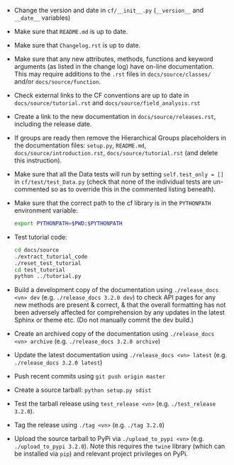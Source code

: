 * Change the version and date in `cf/__init__.py` (`__version__` and
  `__date__` variables)

* Make sure that `README.md` is up to date.

* Make sure that `Changelog.rst` is up to date.

* Make sure that any new attributes, methods, functions and keyword arguments
  (as listed in the change log) have on-line documentation. This may
  require additions to the `.rst` files in `docs/source/classes/` and/or
  `docs/source/function`.

* Check external links to the CF conventions are up to date in
  `docs/source/tutorial.rst` and `docs/source/field_analysis.rst`

* Create a link to the new documentation in
  `docs/source/releases.rst`, including the release date.

* If groups are ready then remove the Hierarchical Groups placeholders
  in the documentation files: `setup.py`, `README.md`,
  `docs/source/introduction.rst`, `docs/source/tutorial.rst` (and delete
  this instruction).

* Make sure that all the Data tests will run by setting
  `self.test_only = []` in `cf/test/test_Data.py` (check that none of
  the individual tests are un-commented so as to override this in the
  commented listing beneath).

* Make sure that the correct path to the cf library is in the
  `PYTHONPATH` environment variable:

   ```bash
   export PYTHONPATH=$PWD:$PYTHONPATH
   ```

* Test tutorial code:

  ```bash
  cd docs/source
  ./extract_tutorial_code
  ./reset_test_tutorial
  cd test_tutorial
  python ../tutorial.py
  ```

* Build a development copy of the documentation using `./release_docs
  <vn> dev` (e.g. `./release_docs 3.2.0 dev`) to check API pages for any
  new methods are present & correct, & that the overall formatting has
  not been adversely affected for comprehension by any updates in the
  latest Sphinx or theme etc. (Do not manually commit the dev build.)

* Create an archived copy of the documentation using `./release_docs
  <vn> archive` (e.g. `./release_docs 3.2.0 archive`)

* Update the latest documentation using `./release_docs <vn> latest`
  (e.g. `./release_docs 3.2.0 latest`)

* Push recent commits using `git push origin master`

* Create a source tarball: `python setup.py sdist`

* Test the tarball release using `test_release <vn>`
  (e.g. `./test_release 3.2.0`).

* Tag the release using `./tag <vn>` (e.g. `./tag 3.2.0`)

* Upload the source tarball to PyPi via `./upload_to_pypi <vn>` (e.g.
  `./upload_to_pypi 3.2.0`). Note this requires the `twine` library (which
  can be installed via `pip`) and relevant project privileges on PyPi.
